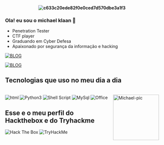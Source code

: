 <h4 align="center">
 
![c633c20ede82f0e0ced7d570dbe3a1f3](https://user-images.githubusercontent.com/70382532/138322189-2db8df52-9dcb-40a0-88a8-c365466bd33d.gif)

### Ola! eu sou o michael klaan 👋

- Penetration Tester
- CTF player
- Graduando em Cyber Defesa
- Apaixonado por segurança da informação e hacking

[![BLOG](https://img.shields.io/badge/LinkedIn-0077B5?style=for-the-badge&logo=linkedin&logoColor=white)](https://www.linkedin.com/in/michael-al4xs/)

[![BLOG](https://github-readme-stats.vercel.app/api?username=michaelklaan&theme=radical)](https://github.com/michaelklaan)

## Tecnologias que uso no meu dia a dia

<div style="display: inline_block"><br/>
<img align="center" alt="html" src="https://img.shields.io/badge/HTML-239120?style=for-the-badge&logo=html5&logoColor=white"/>
<img align="center" alt="Python3" src="https://img.shields.io/badge/Python-14354C?style=for-the-badge&logo=python&logoColor=white"/>
<img align="center" alt="Shell Script" src="https://img.shields.io/badge/Shell_Script-121011?style=for-the-badge&logo=gnu-bash&logoColor=white"/>
<img align="center" alt="MySql" src="https://img.shields.io/badge/MySQL-00000F?style=for-the-badge&logo=mysql&logoColor=white"/>
<img align="center" alt="Office" src="https://img.shields.io/badge/MySQL-00000F?style=for-the-badge&logo=mysql&logoColor=white"/>
<img align="right" alt="Michael-pic" height="150" src="https://images-wixmp-ed30a86b8c4ca887773594c2.wixmp.com/f/f0846526-c449-4b28-b8df-c8206d89390b/d9y7bg3-66f0eb7a-2e03-4c92-8e4e-e5a78c39ca58.gif?token=eyJ0eXAiOiJKV1QiLCJhbGciOiJIUzI1NiJ9.eyJzdWIiOiJ1cm46YXBwOjdlMGQxODg5ODIyNjQzNzNhNWYwZDQxNWVhMGQyNmUwIiwiaXNzIjoidXJuOmFwcDo3ZTBkMTg4OTgyMjY0MzczYTVmMGQ0MTVlYTBkMjZlMCIsIm9iaiI6W1t7InBhdGgiOiJcL2ZcL2YwODQ2NTI2LWM0NDktNGIyOC1iOGRmLWM4MjA2ZDg5MzkwYlwvZDl5N2JnMy02NmYwZWI3YS0yZTAzLTRjOTItOGU0ZS1lNWE3OGMzOWNhNTguZ2lmIn1dXSwiYXVkIjpbInVybjpzZXJ2aWNlOmZpbGUuZG93bmxvYWQiXX0.EIGcrJskcixAWYOgPY4kcpAHzY7-ij6NiqYXzC919ok" data-canonical-src="https://images-wixmp-ed30a86b8c4ca887773594c2.wixmp.com/f/f0846526-c449-4b28-b8df-c8206d89390b/d9y7bg3-66f0eb7a-2e03-4c92-8e4e-e5a78c39ca58.gif?token=eyJ0eXAiOiJKV1QiLCJhbGciOiJIUzI1NiJ9.eyJzdWIiOiJ1cm46YXBwOjdlMGQxODg5ODIyNjQzNzNhNWYwZDQxNWVhMGQyNmUwIiwiaXNzIjoidXJuOmFwcDo3ZTBkMTg4OTgyMjY0MzczYTVmMGQ0MTVlYTBkMjZlMCIsIm9iaiI6W1t7InBhdGgiOiJcL2ZcL2YwODQ2NTI2LWM0NDktNGIyOC1iOGRmLWM4MjA2ZDg5MzkwYlwvZDl5N2JnMy02NmYwZWI3YS0yZTAzLTRjOTItOGU0ZS1lNWE3OGMzOWNhNTguZ2lmIn1dXSwiYXVkIjpbInVybjpzZXJ2aWNlOmZpbGUuZG93bmxvYWQiXX0.EIGcrJskcixAWYOgPY4kcpAHzY7-ij6NiqYXzC919ok" style="max-width: 100%;">
</div>

## Esse e o meu perfil do Hackthebox e do Tryhackme
<img src="http://www.hackthebox.eu/badge/image/348066" alt="Hack The Box">
<img src="https://tryhackme-badges.s3.amazonaws.com/michaelklaan.png" alt="TryHackMe">
